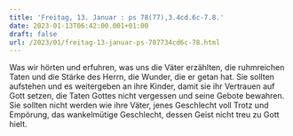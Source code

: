 ```yaml
---
title: 'Freitag, 13. Januar : ps 78(77),3.4cd.6c-7.8.'
date: 2023-01-13T06:42:00.001+01:00
draft: false
url: /2023/01/freitag-13-januar-ps-787734cd6c-78.html
---
```


Was wir hörten und erfuhren, was uns die Väter erzählten, die ruhmreichen Taten und die Stärke des Herrn, die Wunder, die er getan hat. Sie sollten aufstehen und es weitergeben an ihre Kinder, damit sie ihr Vertrauen auf Gott setzen, die Taten Gottes nicht vergessen und seine Gebote bewahren. Sie sollten nicht werden wie ihre Väter, jenes Geschlecht voll Trotz und Empörung, das wankelmütige Geschlecht, dessen Geist nicht treu zu Gott hielt.